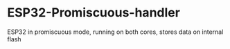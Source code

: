 # ESP32-Promiscuous-handler
ESP32 in promiscuous mode, running on both cores, stores data on internal flash 
